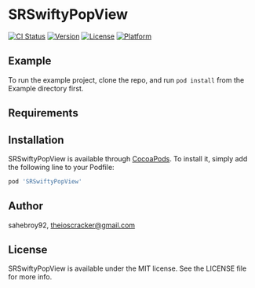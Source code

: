 # SRSwiftyPopView

[![CI Status](https://img.shields.io/travis/sahebroy92/SRSwiftyPopView.svg?style=flat)](https://travis-ci.org/sahebroy92/SRSwiftyPopView)
[![Version](https://img.shields.io/cocoapods/v/SRSwiftyPopView.svg?style=flat)](https://cocoapods.org/pods/SRSwiftyPopView)
[![License](https://img.shields.io/cocoapods/l/SRSwiftyPopView.svg?style=flat)](https://cocoapods.org/pods/SRSwiftyPopView)
[![Platform](https://img.shields.io/cocoapods/p/SRSwiftyPopView.svg?style=flat)](https://cocoapods.org/pods/SRSwiftyPopView)

## Example

To run the example project, clone the repo, and run `pod install` from the Example directory first.

## Requirements

## Installation

SRSwiftyPopView is available through [CocoaPods](https://cocoapods.org). To install
it, simply add the following line to your Podfile:

```ruby
pod 'SRSwiftyPopView'
```

## Author

sahebroy92, theioscracker@gmail.com

## License

SRSwiftyPopView is available under the MIT license. See the LICENSE file for more info.
